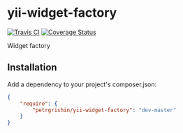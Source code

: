 yii-widget-factory
==================
[![Travis CI](https://travis-ci.org/petrgrishin/yii-widget-factory.png "Travis CI")](https://travis-ci.org/petrgrishin/yii-widget-factory)
[![Coverage Status](https://coveralls.io/repos/petrgrishin/yii-widget-factory/badge.png?branch=master)](https://coveralls.io/r/petrgrishin/yii-widget-factory?branch=master)

Widget factory

Installation
------------
Add a dependency to your project's composer.json:
```json
{
    "require": {
        "petrgrishin/yii-widget-factory": "dev-master"
    }
}
```